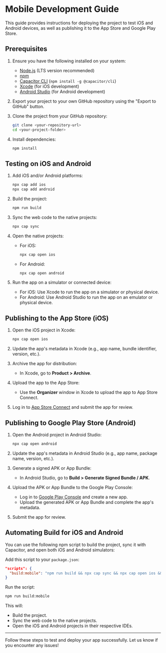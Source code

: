 # Mobile Development Guide

This guide provides instructions for deploying the project to test iOS and Android devices, as well as publishing it to the App Store and Google Play Store.

## Prerequisites

1. Ensure you have the following installed on your system:
   - [Node.js](https://nodejs.org/) (LTS version recommended)
   - [npm](https://www.npmjs.com/)
   - [Capacitor CLI](https://capacitorjs.com/) (`npm install -g @capacitor/cli`)
   - [Xcode](https://developer.apple.com/xcode/) (for iOS development)
   - [Android Studio](https://developer.android.com/studio) (for Android development)

2. Export your project to your own GitHub repository using the "Export to GitHub" button.

3. Clone the project from your GitHub repository:
   ```bash
   git clone <your-repository-url>
   cd <your-project-folder>
   ```

4. Install dependencies:
   ```bash
   npm install
   ```

## Testing on iOS and Android

1. Add iOS and/or Android platforms:
   ```bash
   npx cap add ios
   npx cap add android
   ```

2. Build the project:
   ```bash
   npm run build
   ```

3. Sync the web code to the native projects:
   ```bash
   npx cap sync
   ```

4. Open the native projects:
   - For iOS:
     ```bash
     npx cap open ios
     ```
   - For Android:
     ```bash
     npx cap open android
     ```

5. Run the app on a simulator or connected device:
   - For iOS: Use Xcode to run the app on a simulator or physical device.
   - For Android: Use Android Studio to run the app on an emulator or physical device.

## Publishing to the App Store (iOS)

1. Open the iOS project in Xcode:
   ```bash
   npx cap open ios
   ```

2. Update the app's metadata in Xcode (e.g., app name, bundle identifier, version, etc.).

3. Archive the app for distribution:
   - In Xcode, go to **Product > Archive**.

4. Upload the app to the App Store:
   - Use the **Organizer** window in Xcode to upload the app to App Store Connect.

5. Log in to [App Store Connect](https://appstoreconnect.apple.com/) and submit the app for review.

## Publishing to Google Play Store (Android)

1. Open the Android project in Android Studio:
   ```bash
   npx cap open android
   ```

2. Update the app's metadata in Android Studio (e.g., app name, package name, version, etc.).

3. Generate a signed APK or App Bundle:
   - In Android Studio, go to **Build > Generate Signed Bundle / APK**.

4. Upload the APK or App Bundle to the Google Play Console:
   - Log in to [Google Play Console](https://play.google.com/console) and create a new app.
   - Upload the generated APK or App Bundle and complete the app's metadata.

5. Submit the app for review.

## Automating Build for iOS and Android

You can use the following npm script to build the project, sync it with Capacitor, and open both iOS and Android simulators:

Add this script to your `package.json`:
```json
"scripts": {
  "build:mobile": "npm run build && npx cap sync && npx cap open ios && npx cap open android"
}
```

Run the script:
```bash
npm run build:mobile
```

This will:
- Build the project.
- Sync the web code to the native projects.
- Open the iOS and Android projects in their respective IDEs.

---

Follow these steps to test and deploy your app successfully. Let us know if you encounter any issues!